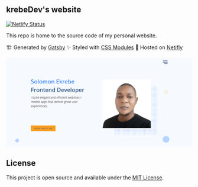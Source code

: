 ## krebeDev's website

[![Netlify Status](https://api.netlify.com/api/v1/badges/8af9a736-fca6-4b5a-b67d-a55c61334b07/deploy-status)](https://app.netlify.com/sites/krebedev/deploys)

This repo is home to the source code of my personal website.

🏗️ Generated by [Gatsby](http://gatsbyjs.org/) ✨ Styled with [CSS Modules](https://github.com/css-modules/css-modules) 🚀 Hosted on [Netifly](https://www.netlify.com/)

![krebeDev website screenshot](./src/images/krebeDev.png)

## License

This project is open source and available under the [MIT License](LICENSE.md).
